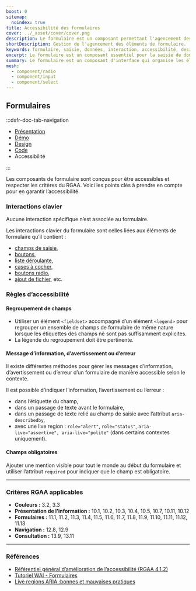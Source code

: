 ```yaml
---
boost: 0
sitemap:
  noindex: true
title: Accessibilité des formulaires
cover: ../_asset/cover/cover.png
description: Le formulaire est un composant permettant l'agencement des éléments de saisie de données et des messages d'état.
shortDescription: Gestion de l'agencement des éléments de formulaire.
keywords: formulaire, saisie, données, interaction, accessibilité, design système, DSFR
excerpt: Le formulaire est un composant essentiel pour la saisie de données dans une interface, permettant d'organiser les champs de saisie et les messages d'état de manière cohérente et accessible.
summary: Le formulaire est un composant d'interface qui organise les éléments de saisie de données et les messages d'état. Il est conçu pour faciliter l'interaction de l'usager avec l'interface, en respectant les principes d'accessibilité et de design du DSFR. Il permet de structurer les informations à saisir, d'afficher des messages d'erreur ou de succès, et de guider l'usager dans son parcours de saisie. Ce guide s'adresse aux concepteurs et développeurs souhaitant implémenter des formulaires conformes aux standards du DSFR et aux bonnes pratiques d'accessibilité.
mesh:
  - component/radio
  - component/input
  - component/select
---
```


## Formulaires

:::dsfr-doc-tab-navigation

- [Présentation](../index.md)
- [Démo](../demo/index.md)
- [Design](../design/index.md)
- [Code](../code/index.md)
- Accessibilité

:::

Les composants de formulaire sont conçus pour être accessibles et respecter les critères du RGAA. Voici les points clés à prendre en compte pour en garantir l’accessibilité.

### Interactions clavier

Aucune interaction spécifique n’est associée au formulaire.

Les interactions clavier du formulaire sont celles liées aux éléments de formulaire qu’il contient&nbsp;:

- [champs de saisie](../../../../input/_part/doc/accessibility/index.md),
- [boutons](../../../../button/_part/doc/accessibility/index.md),
- [liste déroulante](../../../../select/_part/doc/accessibility/index.md),
- [cases à cocher](../../../../checkbox/_part/doc/accessibility/index.md),
- [boutons radio](../../../../radio/_part/doc/accessibility/index.md),
- [ajout de fichier](../../../../upload/_part/doc/accessibility/index.md), etc.

### Règles d’accessibilité

#### Regroupement de champs

- Utiliser un élément `<fieldset>` accompagné d’un élément `<legend>` pour regrouper un ensemble de champs de formulaire de même nature lorsque les étiquettes des champs ne sont pas suffisamment explicites.
- La légende du regroupement doit être pertinente.

#### Message d’information, d’avertissement ou d’erreur

Il existe différentes méthodes pour gérer les messages d’information, d’avertissement ou d’erreur d’un formulaire de manière accessible selon le contexte.

Il est possible d’indiquer l’information, l’avertissement ou l’erreur&nbsp;:

- dans l’étiquette du champ,
- dans un passage de texte avant le formulaire,
- dans un passage de texte relié au champ de saisie avec l’attribut `aria-describedby`,
- avec une <span lang="en">live region</span>&nbsp;: `role="alert"`, `role="status"`, `aria-live="assertive", aria-live="polite"` (dans certains contextes uniquement).

#### Champs obligatoires

Ajouter une mention visible pour tout le monde au début du formulaire et utiliser l’attribut `required` pour indiquer que le champ est obligatoire.

---

### Critères RGAA applicables

- **Couleurs&nbsp;:** 3.2, 3.3
- **Présentation de l’information&nbsp;:** 10.1, 10.2, 10.3, 10.4, 10.5, 10.7, 10.11, 10.12
- **Formulaires&nbsp;:** 11.1, 11.2, 11.3, 11.4, 11.5, 11.6, 11.7, 11.8, 11.9, 11.10, 11.11, 11.12, 11.13
- **Navigation&nbsp;:** 12.8, 12.9
- **Consultation&nbsp;:** 13.9, 13.11

---

### Références

- [Référentiel général d’amélioration de l’accessibilité (RGAA 4.1.2)](https://accessibilite.numerique.gouv.fr/methode/criteres-et-tests/)
- [Tutoriel WAI - Formulaires](https://www.w3.org/WAI/tutorials/forms/)
- [Live regions ARIA&nbsp;:bonnes et mauvaises pratiques](https://access42.net/quand-utiliser-live-regions-aria/)